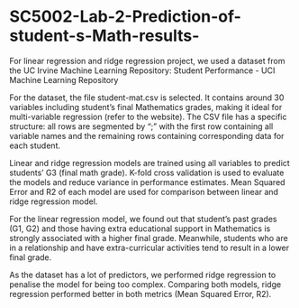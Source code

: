 # SC5002-Lab-2-Prediction-of-student-s-Math-results-
For linear regression and ridge regression project, we used a dataset from the UC Irvine Machine Learning Repository: Student Performance - UCI Machine Learning Repository

For the dataset, the file student-mat.csv is selected. It contains around 30 variables including student’s final Mathematics grades, making it ideal for multi-variable regression (refer to the website). The CSV file has a specific structure: all rows are segmented by “;” with the first row containing all variable names and the remaining rows containing corresponding data for each student.

Linear and ridge regression models are trained using all variables to predict students’ G3 (final math grade). K-fold cross validation is used to evaluate the models and reduce variance in performance estimates. Mean Squared Error and R2 of each model are used for comparison between linear and ridge regression model.

For the linear regression model, we found out that student’s past grades (G1, G2) and those having extra educational support in Mathematics is strongly associated with a higher final grade. Meanwhile, students who are in a relationship and have extra-curricular activities tend to result in a lower final grade. 

As the dataset has a lot of predictors, we performed ridge regression to penalise the model for being too complex. Comparing both models, ridge regression performed better in both metrics (Mean Squared Error, R2).
